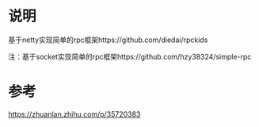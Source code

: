 
# 说明
基于netty实现简单的rpc框架https://github.com/diedai/rpckids

注：基于socket实现简单的rpc框架https://github.com/hzy38324/simple-rpc

# 参考
https://zhuanlan.zhihu.com/p/35720383

